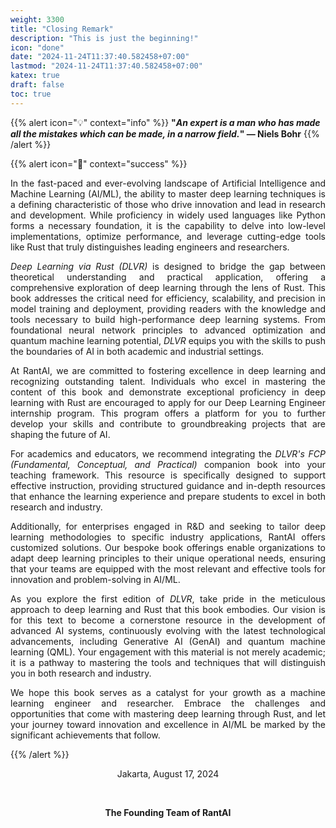 ```yaml
---
weight: 3300
title: "Closing Remark"
description: "This is just the beginning!"
icon: "done"
date: "2024-11-24T11:37:40.582458+07:00"
lastmod: "2024-11-24T11:37:40.582458+07:00"
katex: true
draft: false
toc: true
---
```


{{% alert icon="💡" context="info" %}}
<strong>"<em>An expert is a man who has made all the mistakes which can be made, in a narrow field.</em>" — Niels Bohr</strong>
{{% /alert %}}

{{% alert icon="📘" context="success" %}}
<p style="text-align: justify;">
In the fast-paced and ever-evolving landscape of Artificial Intelligence and Machine Learning (AI/ML), the ability to master deep learning techniques is a defining characteristic of those who drive innovation and lead in research and development. While proficiency in widely used languages like Python forms a necessary foundation, it is the capability to delve into low-level implementations, optimize performance, and leverage cutting-edge tools like Rust that truly distinguishes leading engineers and researchers.
</p>

<p style="text-align: justify;">
<em>Deep Learning via Rust (DLVR)</em> is designed to bridge the gap between theoretical understanding and practical application, offering a comprehensive exploration of deep learning through the lens of Rust. This book addresses the critical need for efficiency, scalability, and precision in model training and deployment, providing readers with the knowledge and tools necessary to build high-performance deep learning systems. From foundational neural network principles to advanced optimization and quantum machine learning potential, <em>DLVR</em> equips you with the skills to push the boundaries of AI in both academic and industrial settings.
</p>

<p style="text-align: justify;">
At RantAI, we are committed to fostering excellence in deep learning and recognizing outstanding talent. Individuals who excel in mastering the content of this book and demonstrate exceptional proficiency in deep learning with Rust are encouraged to apply for our Deep Learning Engineer internship program. This program offers a platform for you to further develop your skills and contribute to groundbreaking projects that are shaping the future of AI.
</p>

<p style="text-align: justify;">
For academics and educators, we recommend integrating the <em>DLVR's FCP (Fundamental, Conceptual, and Practical)</em> companion book into your teaching framework. This resource is specifically designed to support effective instruction, providing structured guidance and in-depth resources that enhance the learning experience and prepare students to excel in both research and industry.
</p>

<p style="text-align: justify;">
Additionally, for enterprises engaged in R&D and seeking to tailor deep learning methodologies to specific industry applications, RantAI offers customized solutions. Our bespoke book offerings enable organizations to adapt deep learning principles to their unique operational needs, ensuring that your teams are equipped with the most relevant and effective tools for innovation and problem-solving in AI/ML.
</p>

<p style="text-align: justify;">
As you explore the first edition of <em>DLVR</em>, take pride in the meticulous approach to deep learning and Rust that this book embodies. Our vision is for this text to become a cornerstone resource in the development of advanced AI systems, continuously evolving with the latest technological advancements, including Generative AI (GenAI) and quantum machine learning (QML). Your engagement with this material is not merely academic; it is a pathway to mastering the tools and techniques that will distinguish you in both research and industry.
</p>

<p style="text-align: justify;">
We hope this book serves as a catalyst for your growth as a machine learning engineer and researcher. Embrace the challenges and opportunities that come with mastering deep learning through Rust, and let your journey toward innovation and excellence in AI/ML be marked by the significant achievements that follow.
</p>
{{% /alert %}}

<center>

Jakarta, August 17, 2024

&nbsp;

<strong>The Founding Team of RantAI</strong>

</center>
